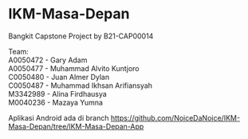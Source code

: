 # IKM-Masa-Depan
Bangkit Capstone Project by B21-CAP00014


Team:\
A0050472 - Gary Adam\
A0050477 - Muhammad Alvito Kuntjoro\
C0050480 - Juan Almer Dylan\
C0050487 - Muhammad Ikhsan Arifiansyah\
M3342989 - Alina Firdhausya\
M0040236 - Mazaya Yumna

Aplikasi Android ada di branch https://github.com/NoiceDaNoice/IKM-Masa-Depan/tree/IKM-Masa-Depan-App 

